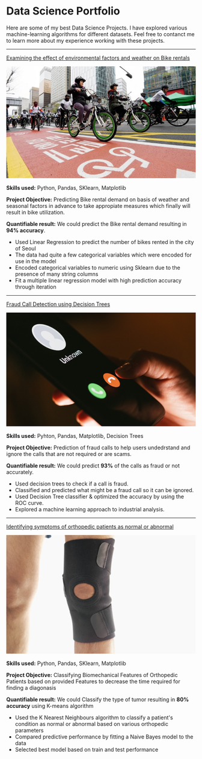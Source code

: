 # Data Science Portfolio

Here are some of my best Data Science Projects. I have explored various machine-learning algorithms for different datasets. Feel free to contanct me to learn more about my experience working with these projects.

***

[Examining the effect of environmental factors and weather on Bike rentals](https://github.com/Aakritipoudel/Linear-regression/blob/main/LR_proj.ipynb)

<img src="images/seoul-bikes.jpeg?raw=true"/>

**Skills used:** Python, Pandas, SKlearn, Matplotlib

**Project Objective:** Predicting Bike rental demand on basis of weather and seasonal factors in advance to take appropiate measures which finally will result in bike utilization.

**Quantifiable result:** We could predict the Bike rental demand resulting in **94% accuracy**.


- Used Linear Regression to predict the number of bikes rented in the city of Seoul
- The data had quite a few categorical variables which were encoded for use in the model
- Encoded categorical variables to numeric using Sklearn due to the presence of many string columns
- Fit a multiple linear regression model with high prediction accuracy through iteration

***

[Fraud Call Detection using Decision Trees](https://github.com/Aakritipoudel/fraud_detection/blob/main/DT%26Ensemple_Proj.ipynb)

<img src="images/Scams.jpg?raw=true"/>

**Skills used:** Pyhton, Pandas, Matplotlib, Decision Trees

**Project Objective:** Prediction of fraud calls to help users undedrstand and ignore the calls that are not required or are scams.

**Quantifiable result:** We could predict **93%** of the calls as fraud or not accurately.

- Used decision trees to check if a call is fraud.
- Classified and predicted what might be a fraud call so it can be ignored.
- Used Decision Tree classifier & optimized the accuracy by using the ROC curve.
- Explored a machine learning approach to industrial analysis.

***

[Identifying symptoms of orthopedic patients as normal or abnormal](https://github.com/Aakritipoudel/Orthopedic-Classification/blob/main/KNN_nb_Project.ipynb)

<img src="images/knee-brace-ortho.png?raw=true"/>


**Skills used:** Python, Pandas, SKlearn, Matplotlib

**Project Objective:** Classifying Biomechanical Features of Orthopedic Patients based on provided Features to decrease the time required for finding a diagonasis

**Quantifiable result:** We could Classify the type of tumor resulting in **80% accuracy** using K-means algorithm
- Used the K Nearest Neighbours algorithm to classify a patient's condition as normal or abnormal based on various orthopedic parameters
- Compared predictive performance by fitting a Naive Bayes model to the data
- Selected best model based on train and test performance
